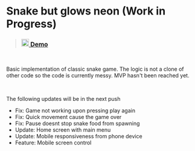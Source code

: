 # Snake but glows neon (Work in Progress) 



>### [<img width="20" src="https://www.netlify.com/v3/img/components/logomark-dark.png" alt="Netlify logo"> Demo ](https://sprightly-cactus-9d0ece.netlify.app/)
<br> 

Basic implementation of classic snake game. The logic is not a clone of other code so the code is currently messy. MVP hasn't been reached yet.


<br>

The following updates will be in the next push
- Fix: Game not working upon pressing play again
- Fix: Quick movement cause the game over
- Fix: Pause doesnt stop snake food from spawning
- Update: Home screen with main menu
- Update: Mobile responsiveness from phone device
- Feature: Mobile screen control



<br>

<!-- ## Extras 
- [HeroIcon](https://heroicons.com/)
- [Pinia](https://pinia.vuejs.org/)
- [VueUse](https://vueuse.org/) -->





